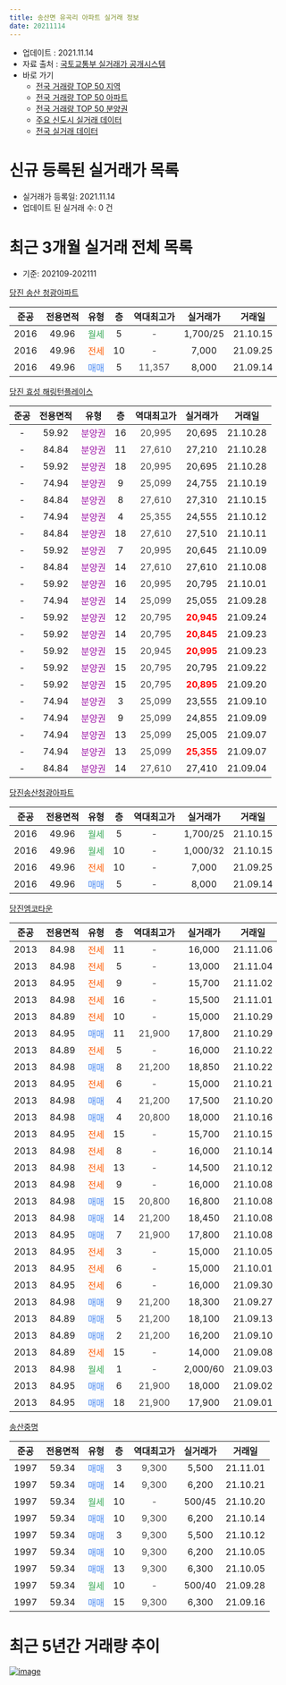```yaml
---
title: 송산면 유곡리 아파트 실거래 정보
date: 20211114
---
```


* 업데이트 : 2021.11.14
* 자료 출처 : [국토교통부 실거래가 공개시스템](http://rt.molit.go.kr)
* 바로 가기
    * [전국 거래량 TOP 50 지역](https://apt-info.github.io/apt-trade-info/tr)
    * [전국 거래량 TOP 50 아파트](https://apt-info.github.io/apt-trade-info/ta)
    * [전국 거래량 TOP 50 분양권](https://apt-info.github.io/apt-trade-info/tb)
    * [주요 신도시 실거래 데이터](https://apt-info.github.io/apt-trade-info/newtown)
    * [전국 실거래 데이터](https://apt-info.github.io/apt-trade-info/all)



<script async src="https://pagead2.googlesyndication.com/pagead/js/adsbygoogle.js"></script>
<!-- 기본광고 -->
<ins class="adsbygoogle"
     style="display:block"
     data-ad-client="ca-pub-1142216861245946"
     data-ad-slot="4805727019"
     data-ad-format="auto"
     data-full-width-responsive="true"></ins>
<script>
     (adsbygoogle = window.adsbygoogle || []).push({});
</script>


# 신규 등록된 실거래가 목록

* 실거래가 등록일: 2021.11.14
* 업데이트 된 실거래 수: 0 건




<script async src="https://pagead2.googlesyndication.com/pagead/js/adsbygoogle.js"></script>
<!-- 기본광고 -->
<ins class="adsbygoogle"
     style="display:block"
     data-ad-client="ca-pub-1142216861245946"
     data-ad-slot="4805727019"
     data-ad-format="auto"
     data-full-width-responsive="true"></ins>
<script>
     (adsbygoogle = window.adsbygoogle || []).push({});
</script>


# 최근 3개월 실거래 전체 목록
* 기준: 202109-202111


[당진 송산 청광아파트](https://search.naver.com/search.naver?query=%EB%8B%B9%EC%A7%84+%EC%86%A1%EC%82%B0+%EC%B2%AD%EA%B4%91%EC%95%84%ED%8C%8C%ED%8A%B8)

|준공|전용면적|유형|층|역대최고가|실거래가|거래일|
|:---:|:---:|:---:|:---:|:---:|:---:|:---:|
|2016|49.96|<span style="color:#34A853">월세</span>|5|<span style="color:#444444">-</span>|1,700/25|21.10.15|
|2016|49.96|<span style="color:#FF5A00">전세</span>|10|<span style="color:#444444">-</span>|7,000|21.09.25|
|2016|49.96|<span style="color:#4285F3">매매</span>|5|<span style="color:#444444">11,357</span>|8,000|21.09.14|

[당진 효성 해링턴플레이스](https://search.naver.com/search.naver?query=%EB%8B%B9%EC%A7%84+%ED%9A%A8%EC%84%B1+%ED%95%B4%EB%A7%81%ED%84%B4%ED%94%8C%EB%A0%88%EC%9D%B4%EC%8A%A4)

|준공|전용면적|유형|층|역대최고가|실거래가|거래일|
|:---:|:---:|:---:|:---:|:---:|:---:|:---:|
|-|59.92|<span style="color:#9C11A5">분양권</span>|16|<span style="color:#444444">20,995</span>|20,695|21.10.28|
|-|84.84|<span style="color:#9C11A5">분양권</span>|11|<span style="color:#444444">27,610</span>|27,210|21.10.28|
|-|59.92|<span style="color:#9C11A5">분양권</span>|18|<span style="color:#444444">20,995</span>|20,695|21.10.28|
|-|74.94|<span style="color:#9C11A5">분양권</span>|9|<span style="color:#444444">25,099</span>|24,755|21.10.19|
|-|84.84|<span style="color:#9C11A5">분양권</span>|8|<span style="color:#444444">27,610</span>|27,310|21.10.15|
|-|74.94|<span style="color:#9C11A5">분양권</span>|4|<span style="color:#444444">25,355</span>|24,555|21.10.12|
|-|84.84|<span style="color:#9C11A5">분양권</span>|18|<span style="color:#444444">27,610</span>|27,510|21.10.11|
|-|59.92|<span style="color:#9C11A5">분양권</span>|7|<span style="color:#444444">20,995</span>|20,645|21.10.09|
|-|84.84|<span style="color:#9C11A5">분양권</span>|14|<span style="color:#444444">27,610</span>|27,610|21.10.08|
|-|59.92|<span style="color:#9C11A5">분양권</span>|16|<span style="color:#444444">20,995</span>|20,795|21.10.01|
|-|74.94|<span style="color:#9C11A5">분양권</span>|14|<span style="color:#444444">25,099</span>|25,055|21.09.28|
|-|59.92|<span style="color:#9C11A5">분양권</span>|12|<span style="color:#444444">20,795</span>|<b><span style="color:#FF0000">20,945</span></b>|21.09.24|
|-|59.92|<span style="color:#9C11A5">분양권</span>|14|<span style="color:#444444">20,795</span>|<b><span style="color:#FF0000">20,845</span></b>|21.09.23|
|-|59.92|<span style="color:#9C11A5">분양권</span>|15|<span style="color:#444444">20,945</span>|<b><span style="color:#FF0000">20,995</span></b>|21.09.23|
|-|59.92|<span style="color:#9C11A5">분양권</span>|15|<span style="color:#444444">20,795</span>|20,795|21.09.22|
|-|59.92|<span style="color:#9C11A5">분양권</span>|15|<span style="color:#444444">20,795</span>|<b><span style="color:#FF0000">20,895</span></b>|21.09.20|
|-|74.94|<span style="color:#9C11A5">분양권</span>|3|<span style="color:#444444">25,099</span>|23,555|21.09.10|
|-|74.94|<span style="color:#9C11A5">분양권</span>|9|<span style="color:#444444">25,099</span>|24,855|21.09.09|
|-|74.94|<span style="color:#9C11A5">분양권</span>|13|<span style="color:#444444">25,099</span>|25,005|21.09.07|
|-|74.94|<span style="color:#9C11A5">분양권</span>|13|<span style="color:#444444">25,099</span>|<b><span style="color:#FF0000">25,355</span></b>|21.09.07|
|-|84.84|<span style="color:#9C11A5">분양권</span>|14|<span style="color:#444444">27,610</span>|27,410|21.09.04|

[당진송산청광아파트](https://search.naver.com/search.naver?query=%EB%8B%B9%EC%A7%84%EC%86%A1%EC%82%B0%EC%B2%AD%EA%B4%91%EC%95%84%ED%8C%8C%ED%8A%B8)

|준공|전용면적|유형|층|역대최고가|실거래가|거래일|
|:---:|:---:|:---:|:---:|:---:|:---:|:---:|
|2016|49.96|<span style="color:#34A853">월세</span>|5|<span style="color:#444444">-</span>|1,700/25|21.10.15|
|2016|49.96|<span style="color:#34A853">월세</span>|10|<span style="color:#444444">-</span>|1,000/32|21.10.15|
|2016|49.96|<span style="color:#FF5A00">전세</span>|10|<span style="color:#444444">-</span>|7,000|21.09.25|
|2016|49.96|<span style="color:#4285F3">매매</span>|5|<span style="color:#444444">-</span>|8,000|21.09.14|

[당진엠코타운](https://search.naver.com/search.naver?query=%EB%8B%B9%EC%A7%84%EC%97%A0%EC%BD%94%ED%83%80%EC%9A%B4)

|준공|전용면적|유형|층|역대최고가|실거래가|거래일|
|:---:|:---:|:---:|:---:|:---:|:---:|:---:|
|2013|84.98|<span style="color:#FF5A00">전세</span>|11|<span style="color:#444444">-</span>|16,000|21.11.06|
|2013|84.98|<span style="color:#FF5A00">전세</span>|5|<span style="color:#444444">-</span>|13,000|21.11.04|
|2013|84.95|<span style="color:#FF5A00">전세</span>|9|<span style="color:#444444">-</span>|15,700|21.11.02|
|2013|84.98|<span style="color:#FF5A00">전세</span>|16|<span style="color:#444444">-</span>|15,500|21.11.01|
|2013|84.89|<span style="color:#FF5A00">전세</span>|10|<span style="color:#444444">-</span>|15,000|21.10.29|
|2013|84.95|<span style="color:#4285F3">매매</span>|11|<span style="color:#444444">21,900</span>|17,800|21.10.29|
|2013|84.89|<span style="color:#FF5A00">전세</span>|5|<span style="color:#444444">-</span>|16,000|21.10.22|
|2013|84.98|<span style="color:#4285F3">매매</span>|8|<span style="color:#444444">21,200</span>|18,850|21.10.22|
|2013|84.95|<span style="color:#FF5A00">전세</span>|6|<span style="color:#444444">-</span>|15,000|21.10.21|
|2013|84.98|<span style="color:#4285F3">매매</span>|4|<span style="color:#444444">21,200</span>|17,500|21.10.20|
|2013|84.98|<span style="color:#4285F3">매매</span>|4|<span style="color:#444444">20,800</span>|18,000|21.10.16|
|2013|84.95|<span style="color:#FF5A00">전세</span>|15|<span style="color:#444444">-</span>|15,700|21.10.15|
|2013|84.98|<span style="color:#FF5A00">전세</span>|8|<span style="color:#444444">-</span>|16,000|21.10.14|
|2013|84.98|<span style="color:#FF5A00">전세</span>|13|<span style="color:#444444">-</span>|14,500|21.10.12|
|2013|84.98|<span style="color:#FF5A00">전세</span>|9|<span style="color:#444444">-</span>|16,000|21.10.08|
|2013|84.98|<span style="color:#4285F3">매매</span>|15|<span style="color:#444444">20,800</span>|16,800|21.10.08|
|2013|84.98|<span style="color:#4285F3">매매</span>|14|<span style="color:#444444">21,200</span>|18,450|21.10.08|
|2013|84.95|<span style="color:#4285F3">매매</span>|7|<span style="color:#444444">21,900</span>|17,800|21.10.08|
|2013|84.95|<span style="color:#FF5A00">전세</span>|3|<span style="color:#444444">-</span>|15,000|21.10.05|
|2013|84.95|<span style="color:#FF5A00">전세</span>|6|<span style="color:#444444">-</span>|15,000|21.10.01|
|2013|84.95|<span style="color:#FF5A00">전세</span>|6|<span style="color:#444444">-</span>|16,000|21.09.30|
|2013|84.98|<span style="color:#4285F3">매매</span>|9|<span style="color:#444444">21,200</span>|18,300|21.09.27|
|2013|84.89|<span style="color:#4285F3">매매</span>|5|<span style="color:#444444">21,200</span>|18,100|21.09.13|
|2013|84.89|<span style="color:#4285F3">매매</span>|2|<span style="color:#444444">21,200</span>|16,200|21.09.10|
|2013|84.89|<span style="color:#FF5A00">전세</span>|15|<span style="color:#444444">-</span>|14,000|21.09.08|
|2013|84.98|<span style="color:#34A853">월세</span>|1|<span style="color:#444444">-</span>|2,000/60|21.09.03|
|2013|84.95|<span style="color:#4285F3">매매</span>|6|<span style="color:#444444">21,900</span>|18,000|21.09.02|
|2013|84.95|<span style="color:#4285F3">매매</span>|18|<span style="color:#444444">21,900</span>|17,900|21.09.01|


<script async src="https://pagead2.googlesyndication.com/pagead/js/adsbygoogle.js"></script>
<!-- 기본광고 -->
<ins class="adsbygoogle"
     style="display:block"
     data-ad-client="ca-pub-1142216861245946"
     data-ad-slot="4805727019"
     data-ad-format="auto"
     data-full-width-responsive="true"></ins>
<script>
     (adsbygoogle = window.adsbygoogle || []).push({});
</script>


[송산중명](https://search.naver.com/search.naver?query=%EC%86%A1%EC%82%B0%EC%A4%91%EB%AA%85)

|준공|전용면적|유형|층|역대최고가|실거래가|거래일|
|:---:|:---:|:---:|:---:|:---:|:---:|:---:|
|1997|59.34|<span style="color:#4285F3">매매</span>|3|<span style="color:#444444">9,300</span>|5,500|21.11.01|
|1997|59.34|<span style="color:#4285F3">매매</span>|14|<span style="color:#444444">9,300</span>|6,200|21.10.21|
|1997|59.34|<span style="color:#34A853">월세</span>|10|<span style="color:#444444">-</span>|500/45|21.10.20|
|1997|59.34|<span style="color:#4285F3">매매</span>|10|<span style="color:#444444">9,300</span>|6,200|21.10.14|
|1997|59.34|<span style="color:#4285F3">매매</span>|3|<span style="color:#444444">9,300</span>|5,500|21.10.12|
|1997|59.34|<span style="color:#4285F3">매매</span>|10|<span style="color:#444444">9,300</span>|6,200|21.10.05|
|1997|59.34|<span style="color:#4285F3">매매</span>|13|<span style="color:#444444">9,300</span>|6,300|21.10.05|
|1997|59.34|<span style="color:#34A853">월세</span>|10|<span style="color:#444444">-</span>|500/40|21.09.28|
|1997|59.34|<span style="color:#4285F3">매매</span>|15|<span style="color:#444444">9,300</span>|6,300|21.09.16|



<script async src="https://pagead2.googlesyndication.com/pagead/js/adsbygoogle.js"></script>
<!-- 기본광고 -->
<ins class="adsbygoogle"
     style="display:block"
     data-ad-client="ca-pub-1142216861245946"
     data-ad-slot="4805727019"
     data-ad-format="auto"
     data-full-width-responsive="true"></ins>
<script>
     (adsbygoogle = window.adsbygoogle || []).push({});
</script>


# 최근 5년간 거래량 추이


<div style="width:100%;">
    <canvas id="deal_progress" height="200"></canvas>
</div>

<script>
new Chart(document.getElementById("deal_progress"), {
    type: 'line',
    data: {
        labels: ['16.01','16.02','16.03','16.04','16.05','16.06','16.07','16.08','16.09','16.10','16.11','16.12','17.01','17.02','17.03','17.04','17.05','17.06','17.07','17.08','17.09','17.10','17.11','17.12','18.01','18.02','18.03','18.04','18.05','18.06','18.07','18.08','18.09','18.10','18.11','18.12','19.01','19.02','19.03','19.04','19.05','19.06','19.07','19.08','19.09','19.10','19.11','19.12','20.01','20.02','20.03','20.04','20.05','20.06','20.07','20.08','20.09','20.10','20.11','20.12','21.01','21.02','21.03','21.04','21.05','21.06','21.07','21.08','21.09','21.10','21.11'],
        datasets: [{
            label: '매매/분양권',
            data: [7,7,6,6,6,4,0,13,11,18,11,5,2,4,9,5,9,3,4,5,11,3,13,10,1,8,12,2,4,3,17,2,2,3,4,4,7,5,3,2,8,3,1,1,1,4,4,1,9,10,4,7,7,3,8,6,8,9,7,9,10,13,18,20,22,18,55,55,19,22,1],
            borderColor: "rgba(66, 133, 243, 1)",
            backgroundColor: "rgba(66, 133, 243, 0.05)",
            borderWidth: 1,
            pointRadius: 0,
            fill: false,
            lineTension: 0
        },{
            label: '전/월세',
            data: [7,12,5,2,7,5,7,8,4,6,11,8,7,7,21,17,10,10,14,9,7,4,8,10,8,4,20,11,5,12,8,6,10,8,8,5,7,4,4,6,8,4,4,6,8,9,8,4,7,7,16,9,7,7,9,10,9,11,9,7,11,6,14,7,1,10,7,4,6,13,4],
            borderColor: "rgba(255, 90, 0, 1)",
            backgroundColor: "rgba(255, 90, 0, 0.05)",
            borderWidth: 1,
            pointRadius: 0,
            fill: false,
            lineTension: 0
        },{
            label: '합계',
            data: [14,19,11,8,13,9,7,21,15,24,22,13,9,11,30,22,19,13,18,14,18,7,21,20,9,12,32,13,9,15,25,8,12,11,12,9,14,9,7,8,16,7,5,7,9,13,12,5,16,17,20,16,14,10,17,16,17,20,16,16,21,19,32,27,23,28,62,59,25,35,5],
            borderColor: "rgba(0, 0, 0, 1)",
            backgroundColor: "rgba(0, 0, 0, 0.03)",
            borderWidth: 0.1,
            pointRadius: 0,
            fill: true,
            lineTension: 0
        }
        ]
    },
    options: {
        responsive: true,
        title: {
            display: false
        },
        tooltips: {
            mode: 'index',
            intersect: false
        },
        hover: {
            mode: 'nearest',
            intersect: true
        },
        scales: {
            xAxes: [{
                display: true,
                scaleLabel: {
                    display: true,
                    labelString: '년/월'
                }
            }],
            yAxes: [{
                display: true,
                ticks: {
                    suggestedMin: 0,
                },
                scaleLabel: {
                    display: true,
                    labelString: '실거래 수'
                }
            }]
        }
    }
});

</script>


[![image](https://apt-info.github.io/images/2020-01-03-apt-trade-info/1024x500.png)](https://play.google.com/store/apps/details?id=com.aptinfo.apttradeinfo)

